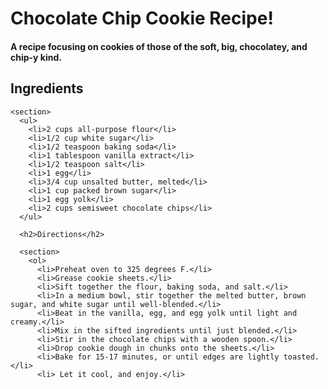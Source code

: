 <!DOCTYPE html>
<html>
<head>
  <meta charset="utf-8">
  <meta name="viewport" content="width=device-width">
  <title>Cookie Recipe</title>
</head>
<body>

  <h1>Chocolate Chip Cookie Recipe!</h1>
  <h4>A recipe focusing on cookies of those of the soft, big, chocolatey, and chip-y kind.
    <h2> Ingredients </h2>
    
    <section>
      <ul>
        <li>2 cups all-purpose flour</li>
        <li>1/2 cup white sugar</li>
        <li>1/2 teaspoon baking soda</li>
        <li>1 tablespoon vanilla extract</li>
        <li>1/2 teaspoon salt</li>
        <li>1 egg</li>
        <li>3/4 cup unsalted butter, melted</li>
        <li>1 cup packed brown sugar</li>
        <li>1 egg yolk</li>
        <li>2 cups semisweet chocolate chips</li>
      </ul>
      
      <h2>Directions</h2>
      
      <section>
        <ol>
          <li>Preheat oven to 325 degrees F.</li>
          <li>Grease cookie sheets.</li>
          <li>Sift together the flour, baking soda, and salt.</li>
          <li>In a medium bowl, stir together the melted butter, brown sugar, and white sugar until well-blended.</li>
          <li>Beat in the vanilla, egg, and egg yolk until light and creamy.</li>
          <li>Mix in the sifted ingredients until just blended.</li>
          <li>Stir in the chocolate chips with a wooden spoon.</li>
          <li>Drop cookie dough in chunks onto the sheets.</li>
          <li>Bake for 15-17 minutes, or until edges are lightly toasted.</li>
          <li> Let it cool, and enjoy.</li>
      
         
</body>
</html>
